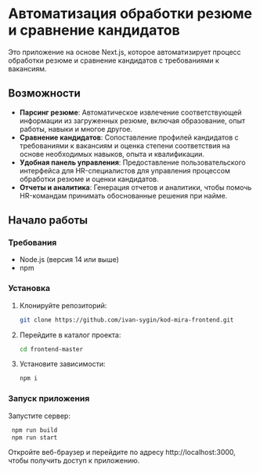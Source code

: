 # Автоматизация обработки резюме и сравнение кандидатов

Это приложение на основе Next.js, которое автоматизирует процесс обработки резюме и сравнение кандидатов с требованиями к вакансиям.

## Возможности

- **Парсинг резюме**: Автоматическое извлечение соответствующей информации из загруженных резюме, включая образование, опыт работы, навыки и многое другое.
- **Сравнение кандидатов**: Сопоставление профилей кандидатов с требованиями к вакансиям и оценка степени соответствия на основе необходимых навыков, опыта и квалификации.
- **Удобная панель управления**: Предоставление пользовательского интерфейса для HR-специалистов для управления процессом обработки резюме и оценки кандидатов.
- **Отчеты и аналитика**: Генерация отчетов и аналитики, чтобы помочь HR-командам принимать обоснованные решения при найме.

## Начало работы

### Требования

- Node.js (версия 14 или выше)
- npm

### Установка

1. Клонируйте репозиторий:

   ```bash
   git clone https://github.com/ivan-sygin/kod-mira-frontend.git

2. Перейдите в каталог проекта:

   ```bash
   cd frontend-master

3. Установите зависимости:

   ```bash
   npm i

### Запуск приложения

Запустите сервер:
   ```bash
    npm run build
    npm run start
```
Откройте веб-браузер и перейдите по адресу http://localhost:3000, чтобы получить доступ к приложению.

